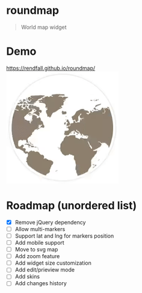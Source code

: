 # roundmap

> World map widget

# Demo

https://rendfall.github.io/roundmap/ <br />
![roundmap.gif](https://raw.githubusercontent.com/rendfall/roundmap/master/roundmap.gif "Roundmap")

# Roadmap (unordered list)

- [x] Remove jQuery dependency
- [ ] Allow multi-markers
- [ ] Support lat and lng for markers position
- [ ] Add mobile support
- [ ] Move to svg map
- [ ] Add zoom feature
- [ ] Add widget size customization
- [ ] Add edit/prieview mode
- [ ] Add skins
- [ ] Add changes history
